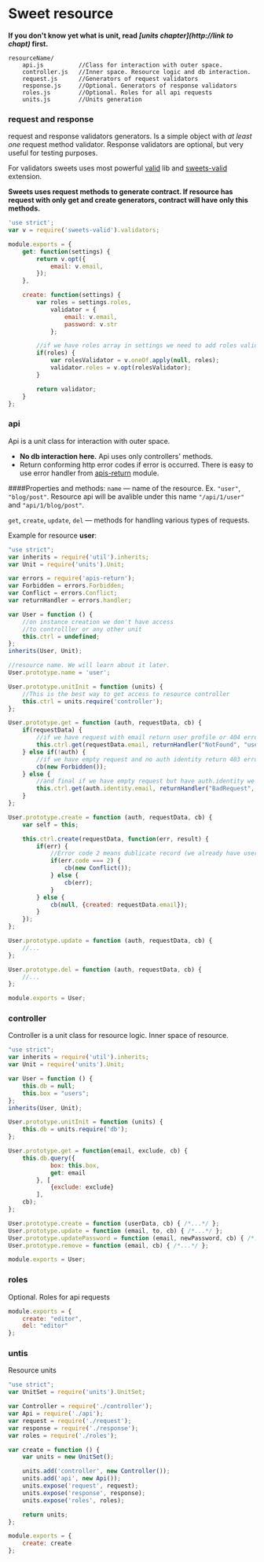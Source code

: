 # Sweet resource

**If you don't know yet what is unit, read *[units chapter](http://link to chapt)* first.**

```
resourceName/
    api.js          //Class for interaction with outer space.
    controller.js   //Inner space. Resource logic and db interaction.
    request.js      //Generators of request validators
    response.js     //Optional. Generators of response validators
    roles.js        //Optional. Roles for all api requests
    units.js        //Units generation
```

### request and response
request and response validators generators. Is a simple object with *at least one* request method validator. Response validators are optional, but very useful for testing purposes.

For validators sweets uses most powerful [valid](https://github.com/dimsmol/valid) lib and [sweets-valid](https://github.com/swts/valid) extension.

**Sweets uses request methods to generate contract. If resource has request with only get and create generators, contract will have only this methods.**

```js
'use strict';
var v = require('sweets-valid').validators;

module.exports = {
    get: function(settings) {
        return v.opt({
            email: v.email,
        });
    },

    create: function(settings) {
        var roles = settings.roles,
            validator = {
                email: v.email,
                password: v.str
            };

        //if we have roles array in settings we need to add roles validator in create request
        if(roles) {
            var rolesValidator = v.oneOf.apply(null, roles);
            validator.roles = v.opt(rolesValidator);
        }

        return validator;
    }
};

```

### api
Api is a unit class for interaction with outer space. 

* **No db interaction here.** Api uses only controllers' methods.
* Return conforming http error codes if error is occurred. There is easy to use error handler from [apis-return](https://github.com/velocityzen/apis-return) module.

####Properties and methods:
`name` — name of the resource. Ex. `"user"`, `"blog/post"`. Resource api will be avalible under this name `"/api/1/user"` and `"api/1/blog/post"`.

`get`, `create`, `update`, `del` — methods for handling various types of requests.

Example for resource **user**:

```js
"use strict";
var inherits = require('util').inherits;
var Unit = require('units').Unit;

var errors = require('apis-return');
var Forbidden = errors.Forbidden;
var Conflict = errors.Conflict;
var returnHandler = errors.handler;

var User = function () {
    //on instance creation we don't have access 
    //to controlller or any other unit
    this.ctrl = undefined;
};
inherits(User, Unit);

//resource name. We will learn about it later.
User.prototype.name = 'user';

User.prototype.unitInit = function (units) {
    //This is the best way to get access to resource controller
    this.ctrl = units.require('controller');
};

User.prototype.get = function (auth, requestData, cb) {
    if(requestData) {
        //if we have request with email return user profile or 404 error
        this.ctrl.get(requestData.email, returnHandler("NotFound", "user", cb));
    } else if(!auth) {
        //if we have empty request and no auth identity return 403 error
        cb(new Forbidden());
    } else {
        //and final if we have empty request but have auth.identity we return authenticated user profile or 400 error if this user doesn't exist
        this.ctrl.get(auth.identity.email, returnHandler("BadRequest", "user", cb));
    }
};

User.prototype.create = function (auth, requestData, cb) {
    var self = this;

    this.ctrl.create(requestData, function(err, result) {
        if(err) {
            //Error code 2 means dublicate record (we already have user with this email registered)
            if(err.code === 2) {
                cb(new Conflict());
            } else {
                cb(err);
            }
        } else {
            cb(null, {created: requestData.email});
        }
    });
};

User.prototype.update = function (auth, requestData, cb) {
    //...
};

User.prototype.del = function (auth, requestData, cb) {
    //...
};

module.exports = User;
```

### controller

Controller is a unit class for resource logic. Inner space of resource.

```js
"use strict";
var inherits = require('util').inherits;
var Unit = require('units').Unit;

var User = function () {
    this.db = null;
    this.box = "users";
};
inherits(User, Unit);

User.prototype.unitInit = function (units) {
    this.db = units.require('db');
};

User.prototype.get = function(email, exclude, cb) {
    this.db.query({
            box: this.box,
            get: email
        }, [
            {exclude: exclude}
        ],
    cb);
};

User.prototype.create = function (userData, cb) { /*...*/ };
User.prototype.update = function (email, to, cb) { /*...*/ };
User.prototype.updatePassword = function (email, newPassword, cb) { /*...*/ };
User.prototype.remove = function (email, cb) { /*...*/ };

module.exports = User;

```

### roles
Optional. Roles for api requests

```js
module.exports = {
    create: "editor",
    del: "editor"
};
```

### untis
Resource units

```js
"use strict";
var UnitSet = require('units').UnitSet;

var Controller = require('./controller');
var Api = require('./api');
var request = require('./request');
var response = require('./response');
var roles = require('./roles');

var create = function () {
    var units = new UnitSet();

    units.add('controller', new Controller());
    units.add('api', new Api());
    units.expose('request', request);
    units.expose('response', response);
    units.expose('roles', roles);

    return units;
};

module.exports = {
    create: create
};
```

